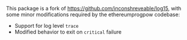 This package is a fork of https://github.com/inconshreveable/log15, with some
minor modifications required by the ethereumprogpow codebase:

 * Support for log level `trace`
 * Modified behavior to exit on `critical` failure
